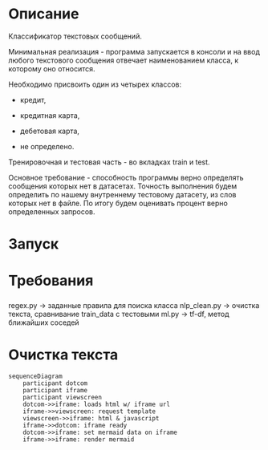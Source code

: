 # Описание
Классификатор текстовых сообщений. 


Минимальная реализация - программа запускается в консоли и на ввод любого текстового сообщения 
отвечает наименованием класса, к которому оно относится. 

Необходимо присвоить один из четырех классов: 

- кредит, 

- кредитная карта, 

- дебетовая карта, 

- не определено.


Тренировочная и тестовая часть - во вкладках train и test.


Основное требование - способность программы верно определять сообщения которых нет в датасетах. 
Точность выполнения будем определить по нашему внутреннему тестовому датасету, 
из слов которых нет в файле. По итогу будем оценивать процент верно определенных запросов. 

# Запуск

# Требования


#####

regex.py -> заданные правила для поиска класса
nlp_clean.py -> очистка текста, сравнивание train_data с тестовыми
ml.py -> tf-df, метод ближайших соседей


# Очистка текста
```mermaid
sequenceDiagram
    participant dotcom
    participant iframe
    participant viewscreen
    dotcom->>iframe: loads html w/ iframe url
    iframe->>viewscreen: request template
    viewscreen->>iframe: html & javascript
    iframe->>dotcom: iframe ready
    dotcom->>iframe: set mermaid data on iframe
    iframe->>iframe: render mermaid
```